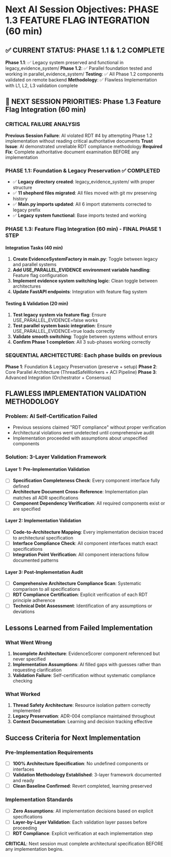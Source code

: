 # Next AI Session Objectives: PHASE 1.3 FEATURE FLAG INTEGRATION (60 min)

## ✅ CURRENT STATUS: PHASE 1.1 & 1.2 COMPLETE

**Phase 1.1**: ✅ Legacy system preserved and functional in legacy_evidence_system/
**Phase 1.2**: ✅ Parallel foundation tested and working in parallel_evidence_system/
**Testing**: ✅ All Phase 1.2 components validated on remote backend
**Methodology**: ✅ Flawless Implementation with L1, L2, L3 validation complete

## 🎯 NEXT SESSION PRIORITIES: Phase 1.3 Feature Flag Integration (60 min)

### **CRITICAL FAILURE ANALYSIS**
**Previous Session Failure**: AI violated RDT #4 by attempting Phase 1.2 implementation without reading critical authoritative documents
**Trust Issue**: AI demonstrated unreliable RDT compliance methodology
**Required Fix**: Complete authoritative document examination BEFORE any implementation

### **PHASE 1.1: Foundation & Legacy Preservation ✅ COMPLETED**
- ✅ **Legacy directory created**: legacy_evidence_system/ with proper structure
- ✅ **11 shepherd files migrated**: All files moved with git mv preserving history
- ✅ **Main.py imports updated**: All 6 import statements corrected to legacy prefix
- ✅ **Legacy system functional**: Base imports tested and working

### **PHASE 1.3: Feature Flag Integration (60 min) - FINAL PHASE 1 STEP**

#### **Integration Tasks (40 min)**
1. **Create EvidenceSystemFactory in main.py**: Toggle between legacy and parallel systems
2. **Add USE_PARALLEL_EVIDENCE environment variable handling**: Feature flag configuration
3. **Implement evidence system switching logic**: Clean toggle between architectures
4. **Update FastAPI endpoints**: Integration with feature flag system

#### **Testing & Validation (20 min)**
1. **Test legacy system via feature flag**: Ensure USE_PARALLEL_EVIDENCE=false works
2. **Test parallel system basic integration**: Ensure USE_PARALLEL_EVIDENCE=true loads correctly
3. **Validate smooth switching**: Toggle between systems without errors
4. **Confirm Phase 1 completion**: All 3 sub-phases working correctly

### **SEQUENTIAL ARCHITECTURE**: Each phase builds on previous
**Phase 1**: Foundation & Legacy Preservation (preserve + setup)
**Phase 2**: Core Parallel Architecture (ThreadSafeWorkers + ACI Pipeline)
**Phase 3**: Advanced Integration (Orchestrator + Consensus)

## **FLAWLESS IMPLEMENTATION VALIDATION METHODOLOGY**

### **Problem**: AI Self-Certification Failed
- Previous sessions claimed "RDT compliance" without proper verification
- Architectural violations went undetected until comprehensive audit
- Implementation proceeded with assumptions about unspecified components

### **Solution**: 3-Layer Validation Framework

#### **Layer 1: Pre-Implementation Validation**
- [ ] **Specification Completeness Check**: Every component interface fully defined
- [ ] **Architecture Document Cross-Reference**: Implementation plan matches all ADR specifications
- [ ] **Component Dependency Verification**: All required components exist or are specified

#### **Layer 2: Implementation Validation**
- [ ] **Code-to-Architecture Mapping**: Every implementation decision traced to architectural specification
- [ ] **Interface Compliance Check**: All component interfaces match exact specifications
- [ ] **Integration Point Verification**: All component interactions follow documented patterns

#### **Layer 3: Post-Implementation Audit**
- [ ] **Comprehensive Architecture Compliance Scan**: Systematic comparison to all specifications
- [ ] **RDT Compliance Certification**: Explicit verification of each RDT principle adherence
- [ ] **Technical Debt Assessment**: Identification of any assumptions or deviations

## Lessons Learned from Failed Implementation

### **What Went Wrong**
1. **Incomplete Architecture**: EvidenceScorer component referenced but never specified
2. **Implementation Assumptions**: AI filled gaps with guesses rather than requesting clarification
3. **Validation Failure**: Self-certification without systematic compliance checking

### **What Worked**
1. **Thread Safety Architecture**: Resource isolation pattern correctly implemented
2. **Legacy Preservation**: ADR-004 compliance maintained throughout
3. **Context Documentation**: Learning and decision tracking effective

## Success Criteria for Next Implementation

### **Pre-Implementation Requirements**
- [ ] **100% Architecture Specification**: No undefined components or interfaces
- [ ] **Validation Methodology Established**: 3-layer framework documented and ready
- [ ] **Clean Baseline Confirmed**: Revert completed, learning preserved

### **Implementation Standards**
- [ ] **Zero Assumptions**: All implementation decisions based on explicit specifications
- [ ] **Layer-by-Layer Validation**: Each validation layer passes before proceeding
- [ ] **RDT Compliance**: Explicit verification at each implementation step

**CRITICAL**: Next session must complete architectural specification BEFORE any implementation begins.